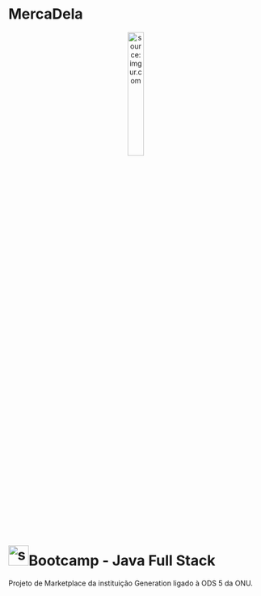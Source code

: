 # MercaDela

<div align="center">
    <img src="https://i.imgur.com/IaD4lwg.png" title="source: imgur.com" width="25%"/>
</div>
<h1><img src="https://i.imgur.com/JSfXyzm.png" title="source: imgur.com" width="40px"/>Bootcamp - Java Full Stack </h1>

Projeto de Marketplace da instituição Generation ligado à ODS 5 da ONU.

